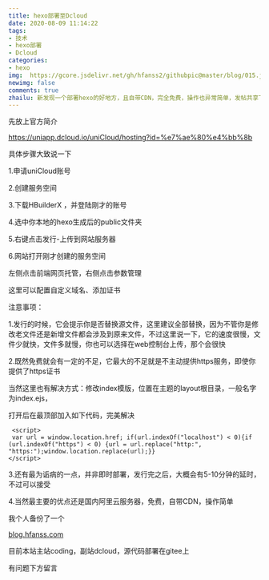 ```yaml
---
title: hexo部署至Dcloud
date: 2020-08-09 11:14:22
tags: 
- 技术
- hexo部署
- Dcloud
categories: 
- hexo
img:  https://gcore.jsdelivr.net/gh/hfanss2/githubpic@master/blog/015.jpg
newimg: false
comments: true
zhailu: 新发现一个部署hexo的好地方，且自带CDN，完全免费，操作也异常简单，发帖共享下
---
```


先放上官方简介

https://uniapp.dcloud.io/uniCloud/hosting?id=%e7%ae%80%e4%bb%8b

具体步骤大致说一下

1.申请uniCloud账号

2.创建服务空间

3.下载HBuilderX ，并登陆刚才的账号

4.选中你本地的hexo生成后的public文件夹

5.右键点击发行-上传到网站服务器

6.网站打开刚才创建的服务空间

左侧点击前端网页托管，右侧点击参数管理

这里可以配置自定义域名、添加证书

注意事项：

1.发行的时候，它会提示你是否替换源文件，这里建议全部替换，因为不管你是修改老文件还是新增文件都会涉及到原来文件，不过这里说一下，它的速度很慢，文件少就快，文件多就慢，你也可以选择在web控制台上传，那个会很快

2.既然免费就会有一定的不足，它最大的不足就是不主动提供https服务，即使你提供了https证书

当然这里也有解决方式：修改index模版，位置在主题的layout根目录，一般名字为index.ejs，

打开后在最顶部加入如下代码，完美解决

```
 <script>
 var url = window.location.href; if(url.indexOf("localhost") < 0){if (url.indexOf("https") < 0) {url = url.replace("http:", "https:");window.location.replace(url);}}
</script>
```

3.还有最为诟病的一点，并非即时部署，发行完之后，大概会有5-10分钟的延时，不过可以接受

4.当然最主要的优点还是国内阿里云服务器，免费，自带CDN，操作简单

我个人备份了一个

[blog.hfanss.com](https://blog.hfanss.com/)

目前本站主站coding，副站dcloud，源代码部署在gitee上

有问题下方留言